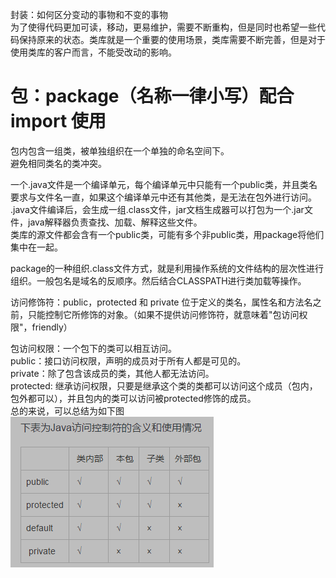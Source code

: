 封装：如何区分变动的事物和不变的事物  
为了使得代码更加可读，移动，更易维护，需要不断重构，但是同时也希望一些代码保持原来的状态。类库就是一个重要的使用场景，类库需要不断完善，但是对于使用类库的客户而言，不能受改动的影响。  
  
# 包：package（名称一律小写）配合 import 使用
包内包含一组类，被单独组织在一个单独的命名空间下。  
避免相同类名的类冲突。  

一个.java文件是一个编译单元，每个编译单元中只能有一个public类，并且类名要求与文件名一直，如果这个编译单元中还有其他类，是无法在包外进行访问。  
.java文件编译后，会生成一组.class文件，jar文档生成器可以打包为一个.jar文件，java解释器负责查找、加载、解释这些文件。  
类库的源文件都会含有一个public类，可能有多个非public类，用package将他们集中在一起。  

package的一种组织.class文件方式，就是利用操作系统的文件结构的层次性进行组织。一般包名是域名的反顺序。然后结合CLASSPATH进行类加载等操作。  

访问修饰符：public，protected 和 private 位于定义的类名，属性名和方法名之前，只能控制它所修饰的对象。（如果不提供访问修饰符，就意味着"包访问权限"，friendly）

包访问权限：一个包下的类可以相互访问。  
public：接口访问权限，声明的成员对于所有人都是可见的。  
private：除了包含该成员的类，其他人都无法访问。  
protected: 继承访问权限，只要是继承这个类的类都可以访问这个成员（包内，包外都可以），并且包内的类可以访问被protected修饰的成员。  
总的来说，可以总结为如下图  
![访问修饰符作用域](./Image/007/访问修饰符.png)
















